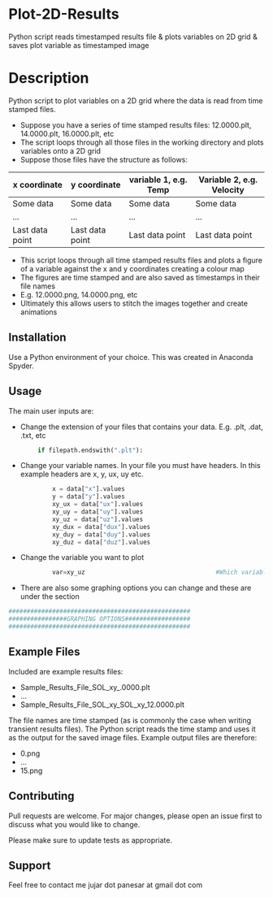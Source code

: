 # Plot-2D-Results

Python script reads timestamped results file &amp; plots variables on 2D grid &amp; saves plot variable as timestamped image

# Description

Python script to plot variables on a 2D grid where the data is read from time stamped files.
* Suppose you have a series of time stamped results files: 12.0000.plt, 14.0000.plt, 16.0000.plt, etc
* The script loops through all those files in the working directory and plots variables onto a 2D grid
* Suppose those files have the structure as follows:

| x coordinate | y coordinate | variable 1, e.g. Temp | Variable 2, e.g. Velocity |
|---|---|---|---|
| Some data | Some data | Some data | Some data |
| ... | ... | ... | ... |
| Last data point | Last data point | Last data point | Last data point |

* This script loops through all time stamped results files and plots a figure of a variable against the x and y coordinates creating a colour map
* The figures are time stamped and are also saved as timestamps in their file names
* E.g. 12.0000.png, 14.0000.png, etc
* Ultimately this allows users to stitch the images together and create animations

## Installation

Use a Python environment of your choice. This was created in Anaconda Spyder.

## Usage

The main user inputs are:

* Change the extension of your files that contains your data. E.g. .plt, .dat, .txt, etc

```python
        if filepath.endswith(".plt"):
```

* Change your variable names. In your file you must have headers. In this example headers are x, y, ux, uy etc.

```python
            x = data["x"].values                                        #Assign variable name
            y = data["y"].values                                        #Assign variable name
            xy_ux = data["ux"].values                                   #Assign variable name
            xy_uy = data["uy"].values                                   #Assign variable name
            xy_uz = data["uz"].values                                   #Assign variable name
            xy_dux = data["dux"].values                                 #Assign variable name
            xy_duy = data["duy"].values                                 #Assign variable name
            xy_duz = data["duz"].values                                 #Assign variable name
``` 

* Change the variable you want to plot

```python
            var=xy_uz                                    #Which variable do you want to plot?

```

* There are also some graphing options you can change and these are under the section 

```python
##################################################
################GRAPHING OPTIONS##################
##################################################
```
## Example Files

Included are example results files:
* Sample_Results_File_SOL_xy_.0000.plt
* ...
* Sample_Results_File_SOL_xy_SOL_xy_12.0000.plt

The file names are time stamped (as is commonly the case when writing transient results files). The Python script reads the time stamp and uses it as the output for the saved image files. Example output files are therefore:
* 0.png
* ...
* 15.png

## Contributing
Pull requests are welcome. For major changes, please open an issue first to discuss what you would like to change.

Please make sure to update tests as appropriate.

## Support

Feel free to contact me jujar dot panesar at gmail dot com
